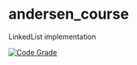 # andersen_course
LinkedList implementation

[![Code Grade](https://api.codiga.io/project/31353/score/svg)](https://www.codiga.io)


